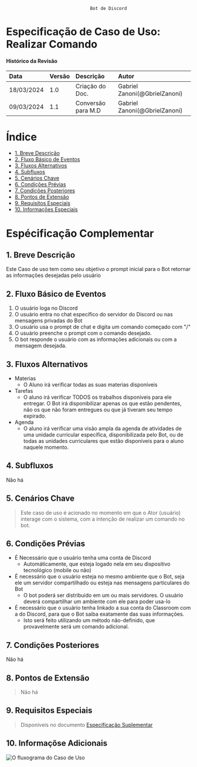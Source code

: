 									Bot de Discord
# Especificação de Caso de Uso: Realizar Comando
 
#### Histórico da Revisão
| Data   | Versão       | Descrição  |  Autor  |
| :---------- | :--------- | :-------------------------------- | :-------------------------------- |
| 18/03/2024 | 1.0 | Criação do Doc.| Gabriel Zanoni(@GbrielZanoni) |
| 09/03/2024 | 1.1 | Conversão para M.D| Gabriel Zanoni(@GbrielZanoni)|


# Índice

- [1. Breve Descrição](#introducao)	
- [2. Fluxo Básico de Eventos](#perfil) 
- [3. Fluxos Alternativos](#avaliandoproblema)
- [4. Subfluxos](#ambiente)	
- [5. Cenários Chave](#recapitulacao) 
- [6. Condições Prévias](#entradas)
- [7. Condições Posteriores](#avaliandosolucao)
- [8. Pontos de Extensão](#avaliandooportunidade)
- [9. Requisitos Especiais](#avaliandoconfiabilidade)
- [10. Informações Especiais](#resumoanalista)


# Espécificação Complementar

## <a name="introducao"></a> 1. Breve Descrição 

Este Caso de uso tem como seu objetivo o prompt inicial para o Bot retornar as informações desejadas pelo usuário

## <a name="perfil"></a> 2. Fluxo Básico de Eventos

1. O usuário loga no Discord
2. O usuário entra no chat específico do servidor do Discord ou nas mensagens privadas do Bot
3. O usuário usa o prompt de chat e digita um comando começado com "/"
4. O usuário preenche o prompt com o comando desejado. 
5. O bot responde o usuário com as informações adicionais ou com a mensagem desejada. 

## <a name="avaliandoproblema"></a> 3. Fluxos Alternativos

- Materias
  - O Aluno irá verificar todas as suas materias disponíveis
- Tarefas
  - O aluno irá verificar TODOS os trabalhos disponíveis para ele entregar. O Bot irá disponibilizar apenas os que estão pendentes, não os que não foram entregues ou que já tiveram seu tempo expirado.
- Agenda
  - O aluno irá verificar uma visão ampla da agenda de atividades de uma unidade curricular específica, disponibilizada pelo Bot, ou de todas as unidades curriculares que estão disponíveis para o aluno naquele momento.

## <a name="ambiente"></a> 4. Subfluxos
Não há
## <a name="recapitulacao"></a> 5. Cenários Chave

> Este caso de uso é acionado no momento em que o Ator (usuário) interage com o sistema, com a intenção de realizar um comando no bot. 

## <a name="entradas"></a> 6. Condições Prévias
-  É Necessário que o usuário tenha uma conta de Discord
   - Automáticamente, que esteja logado nela em seu dispositivo tecnológico (mobile ou não)
-  É necessário que o usuário esteja no mesmo ambiente que o Bot, seja ele um servidor compartilhado ou 		esteja nas mensagens particulares do Bot
   - O bot poderá ser distribuido em um ou mais servidores. O usuário deverá compartilhar um ambiente com ele para poder usa-lo
-  É necessário que o 	usuário tenha linkado a sua conta do Classroom com a do Discord, para que o 	Bot saiba exatamente das suas informações.
    - Isto será feito utilizando um método não-definido, que provavelmente será um comando adicional.
## <a name="avaliandosolucao"></a>  7. Condições Posteriores

Não há

## <a name="avaliandooportunidade"></a>  8. Pontos de Extensão

> Não há

## <a name="avaliandoconfiabilidade"></a> 9. Requisitos Especiais
> Disponíveis no documento [Especificação Suplementar](rup_supdoc.md)

## <a name="resumoanalista"></a> 10. Informaçõse Adicionais

![O fluxograma do Caso de Uso](https://i.imgur.com/7NNdZcd.png)